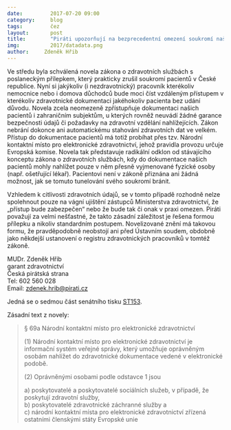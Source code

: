 ```yaml
---
date:         2017-07-20 09:00
category:     blog
tags:         čez
layout:       post
title:        "Piráti upozorňují na bezprecedentní omezení soukromí našich pacientů"
img:          2017/datadata.png
author:     Zdeněk Hřib
---
```


Ve středu byla schválená novela zákona o zdravotních službách s poslaneckým přílepkem, který prakticky zrušil soukromí pacientů v České republice. Nyní si jakýkoliv (i nezdravotnický) pracovník kterékoliv nemocnice nebo i domova důchodců bude moci číst vzdáleným přístupem v kterékoliv zdravotnické dokumentaci jakéhokoliv pacienta bez udání důvodu. Novela zcela neomezeně zpřístupňuje dokumentaci našich pacientů i zahraničním subjektům, u kterých rovněž neuvádí žádné garance bezpečnosti údajů či požadavky na zdravotní vzdělání nahlížejících. Zákon nebrání dokonce ani automatickému stahování zdravotních dat ve velkém. Přístup do dokumentace pacientů má totiž probíhat přes tzv. Národní kontaktní místo pro elektronické zdravotnictví, jehož pravidla provozu určuje Evropská komise. Novela tak představuje radikální odklon od stávajícího konceptu zákona o zdravotních službách, kdy do dokumentace našich pacientů mohly nahlížet pouze v něm přesně vyjmenované fyzické osoby (např. ošetřující lékař). Pacientovi není v zákoně přiznána ani žádná možnost, jak se tomuto tunelování svého soukromí bránit.

Vzhledem k citlivosti zdravotních údajů, se v tomto případě rozhodně nelze spolehnout pouze na vágní ujištění zástupců Ministerstva zdravotnictví, že „přístup bude zabezpečen“ nebo že bude tak či onak v praxi omezen. Piráti považují za velmi nešťastné, že takto zásadní záležitost je řešena formou přílepku a nikoliv standardním postupem. Novelizované znění má takovou formu, že pravděpodobně neobstojí ani před Ústavním soudem, obdobně jako někdejší ustanovení o registru zdravotnických pracovníků v tomtéž zákoně.

MUDr. Zdeněk Hřib  
garant zdravotnictví  
Česká pirátská strana  
Tel: 602 560 028  
Email: zdenek.hrib@pirati.cz  

Jedná se o sedmou část senátního tisku [ST153](http://www.senat.cz/xqw/xervlet/pssenat/historie?cid=pssenat_historie.pHistorieTisku.list&forEach.action=detail&forEach.value=s4142).

Zásadní text z novely:
> § 69a Národní kontaktní místo pro elektronické zdravotnictví
>
> (1) Národní kontaktní místo pro elektronické zdravotnictví je informační systém veřejné správy, který umožňuje oprávněným osobám nahlížet do zdravotnické dokumentace vedené v elektronické podobě.
>
> (2) Oprávněnými osobami podle odstavce 1 jsou
>
> a) poskytovatelé a poskytovatelé sociálních služeb, v případě, že poskytují zdravotní služby,  
> b) poskytovatelé zdravotnické záchranné služby a  
> c) národní kontaktní místa pro elektronické zdravotnictví zřízená ostatními členskými státy Evropské unie
